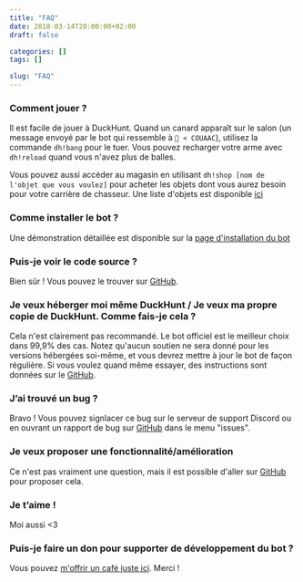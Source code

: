 ```yaml
---
title: "FAQ"
date: 2018-03-14T20:00:00+02:00
draft: false

categories: []
tags: []

slug: "FAQ"
---
```



### Comment jouer ?

Il est facile de jouer à DuckHunt. Quand un canard apparaît sur le salon (un message envoyé par le bot qui ressemble à `🦆 < COUAAC`), utilisez la commande `dh!bang` pour le tuer. Vous pouvez recharger votre arme avec `dh!reload` quand vous n'avez plus de balles.

Vous pouvez aussi accéder au magasin en utilisant `dh!shop [nom de l'objet que vous voulez]` pour acheter les objets dont vous aurez besoin pour votre carrière de chasseur. Une liste d'objets est disponible [ici](https://duckhunt.me/shops-items)

 

### Comme installer le bot ?

Une démonstration détaillée est disponible sur la [page d'installation du bot](https://duckhunt.me/install-duckhunt)

 

### Puis-je voir le code source ?

Bien sûr ! Vous pouvez le trouver sur [GitHub](https://github.com/DuckHunt-discord/DHV2).

 

### Je veux héberger moi même DuckHunt / Je veux ma propre copie de DuckHunt. Comme fais-je cela ?

Cela n'est clairement pas recommandé. Le bot officiel est le meilleur choix dans 99,9% des cas. Notez qu'aucun soutien ne sera donné pour les versions hébergées soi-même, et vous devrez mettre à jour le bot de façon régulière. Si vous voulez quand même essayer, des instructions sont données sur le [GitHub](https://github.com/DuckHunt-discord/DHV3/blob/master/INSTALL.md).

 

### J’ai trouvé un bug ?

Bravo ! Vous pouvez signlacer ce bug sur le serveur de support Discord ou en ouvrant un rapport de bug sur [GitHub](https://github.com/DuckHunt-discord/DHV3/issues) dans le menu "issues".

 

### Je veux proposer une fonctionnalité/amélioration

Ce n'est pas vraiment une question, mais il est possible d'aller sur [GitHub](https://github.com/DuckHunt-discord/DHV3/issues) pour proposer cela.

 

### Je t’aime !

Moi aussi <3

 

### Puis-je faire un don pour supporter de développement du bot ?

Vous pouvez [m'offrir un café juste ici](http://ko-fi.com/duckhunt). Merci !